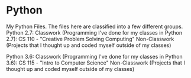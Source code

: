 # Python
My Python Files. The files here are classified into a few different groups.
Python 2.7:
    Classwork (Programming I've done for my classes in Python 2.7):
      CS 110 - "Creative Problem Solving Computing"
    Non-Classwork (Projects that I thought up and coded myself outside of my classes)

Python 3.6:
    Classwork (Programming I've done for my classes in Python 3.6):
      CS 115 - "Intro to Computer Science"
    Non-Classwork (Projects that I thought up and coded myself outside of my classes)
